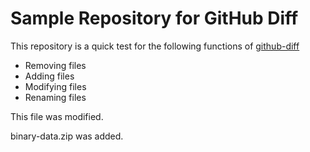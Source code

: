 # Sample Repository for GitHub Diff

This repository is a quick test for the following functions of [github-diff](https://github.com/alex-e-leon/github-diff)

* Removing files
* Adding files
* Modifying files
* Renaming files

This file was modified.

binary-data.zip was added.
